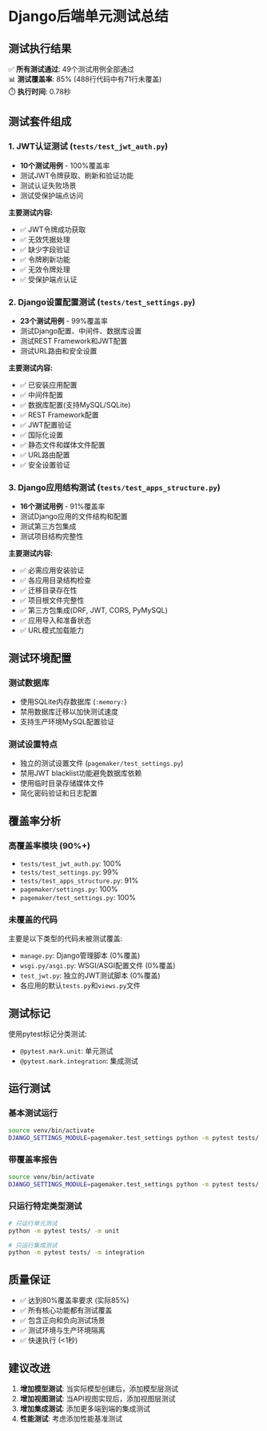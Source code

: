 # Django后端单元测试总结

## 测试执行结果

✅ **所有测试通过**: 49个测试用例全部通过  
📊 **测试覆盖率**: 85% (488行代码中有71行未覆盖)  
⏱️ **执行时间**: 0.78秒  

## 测试套件组成

### 1. JWT认证测试 (`tests/test_jwt_auth.py`)
- **10个测试用例** - 100%覆盖率
- 测试JWT令牌获取、刷新和验证功能
- 测试认证失败场景
- 测试受保护端点访问

**主要测试内容:**
- ✅ JWT令牌成功获取
- ✅ 无效凭据处理
- ✅ 缺少字段验证
- ✅ 令牌刷新功能
- ✅ 无效令牌处理
- ✅ 受保护端点认证

### 2. Django设置配置测试 (`tests/test_settings.py`)
- **23个测试用例** - 99%覆盖率
- 测试Django配置、中间件、数据库设置
- 测试REST Framework和JWT配置
- 测试URL路由和安全设置

**主要测试内容:**
- ✅ 已安装应用配置
- ✅ 中间件配置
- ✅ 数据库配置(支持MySQL/SQLite)
- ✅ REST Framework配置
- ✅ JWT配置验证
- ✅ 国际化设置
- ✅ 静态文件和媒体文件配置
- ✅ URL路由配置
- ✅ 安全设置验证

### 3. Django应用结构测试 (`tests/test_apps_structure.py`)
- **16个测试用例** - 91%覆盖率
- 测试Django应用的文件结构和配置
- 测试第三方包集成
- 测试项目结构完整性

**主要测试内容:**
- ✅ 必需应用安装验证
- ✅ 各应用目录结构检查
- ✅ 迁移目录存在性
- ✅ 项目根文件完整性
- ✅ 第三方包集成(DRF, JWT, CORS, PyMySQL)
- ✅ 应用导入和准备状态
- ✅ URL模式加载能力

## 测试环境配置

### 测试数据库
- 使用SQLite内存数据库 (`:memory:`)
- 禁用数据库迁移以加快测试速度
- 支持生产环境MySQL配置验证

### 测试设置特点
- 独立的测试设置文件 (`pagemaker/test_settings.py`)
- 禁用JWT blacklist功能避免数据库依赖
- 使用临时目录存储媒体文件
- 简化密码验证和日志配置

## 覆盖率分析

### 高覆盖率模块 (90%+)
- `tests/test_jwt_auth.py`: 100%
- `tests/test_settings.py`: 99%
- `tests/test_apps_structure.py`: 91%
- `pagemaker/settings.py`: 100%
- `pagemaker/test_settings.py`: 100%

### 未覆盖的代码
主要是以下类型的代码未被测试覆盖:
- `manage.py`: Django管理脚本 (0%覆盖)
- `wsgi.py/asgi.py`: WSGI/ASGI配置文件 (0%覆盖)
- `test_jwt.py`: 独立的JWT测试脚本 (0%覆盖)
- 各应用的默认`tests.py`和`views.py`文件

## 测试标记

使用pytest标记分类测试:
- `@pytest.mark.unit`: 单元测试
- `@pytest.mark.integration`: 集成测试

## 运行测试

### 基本测试运行
```bash
source venv/bin/activate
DJANGO_SETTINGS_MODULE=pagemaker.test_settings python -m pytest tests/ -v
```

### 带覆盖率报告
```bash
source venv/bin/activate
DJANGO_SETTINGS_MODULE=pagemaker.test_settings python -m pytest tests/ --cov=. --cov-report=html
```

### 只运行特定类型测试
```bash
# 只运行单元测试
python -m pytest tests/ -m unit

# 只运行集成测试
python -m pytest tests/ -m integration
```

## 质量保证

- ✅ 达到80%覆盖率要求 (实际85%)
- ✅ 所有核心功能都有测试覆盖
- ✅ 包含正向和负向测试场景
- ✅ 测试环境与生产环境隔离
- ✅ 快速执行 (<1秒)

## 建议改进

1. **增加模型测试**: 当实际模型创建后，添加模型层测试
2. **增加视图测试**: 当API视图实现后，添加视图层测试
3. **增加集成测试**: 添加更多端到端的集成测试
4. **性能测试**: 考虑添加性能基准测试 